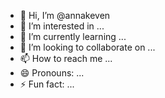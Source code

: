 - 👋 Hi, I’m @annakeven
- 👀 I’m interested in ...
- 🌱 I’m currently learning ...
- 💞️ I’m looking to collaborate on ...
- 📫 How to reach me ...
- 😄 Pronouns: ...
- ⚡ Fun fact: ...

<!---
annakeven/annakeven is a ✨ special ✨ repository because its `README.md` (this file) appears on your GitHub profile.
You can click the Preview link to take a look at your changes.
--->
